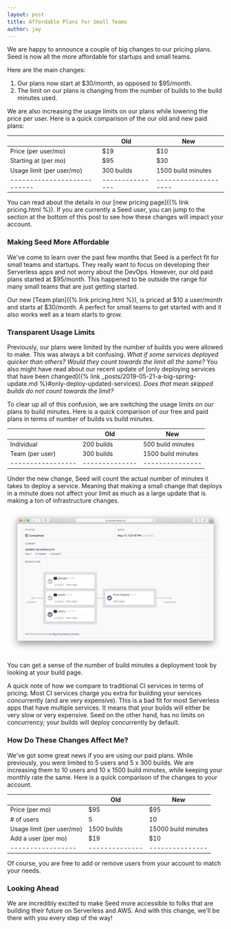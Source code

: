 ```yaml
---
layout: post
title: Affordable Plans for Small Teams
author: jay
---
```


We are happy to announce a couple of big changes to our pricing plans. Seed is now all the more affordable for startups and small teams.

Here are the main changes:

1. Our plans now start at $30/month, as opposed to $95/month.
2. The limit on our plans is changing from the number of builds to the build minutes used.

We are also increasing the usage limits on our plans while lowering the price per user. Here is a quick comparison of the our old and new paid plans:

|                           | Old | New               |
|---------------------------|---------------|--------------------|
| Price (per user/mo)       | $19           | $10                |
| Starting at (per mo)      | $95           | $30                |
| Usage limit (per user/mo) | 300 builds    | 1500 build minutes |
|---------------------------|---------------|--------------------|

You can read about the details in our [new pricing page]({% link pricing.html %}). If you are currently a Seed user, you can jump to the section at the bottom of this post to see how these changes will impact your account.


### Making Seed More Affordable

We've come to learn over the past few months that Seed is a perfect fit for small teams and startups. They really want to focus on developing their Serverless apps and not worry about the DevOps. However, our old paid plans started at $95/month. This happened to be outside the range for many small teams that are just getting started.

Our new [Team plan]({% link pricing.html %}), is priced at $10 a user/month and starts at $30/month. A perfect for small teams to get started with and it also works well as a team starts to grow. 


### Transparent Usage Limits

Previously, our plans were limited by the number of builds you were allowed to make. This was always a bit confusing. _What if some services deployed quicker than others? Would they count towards the limit all the same?_ You also might have read about our recent update of [only deploying services that have been changed]({% link _posts/2019-05-21-a-big-spring-update.md %}#only-deploy-updated-services). _Does that mean skipped builds do not count towards the limit?_

To clear up all of this confusion, we are switching the usage limits on our plans to build minutes. Here is a quick comparison of our free and paid plans in terms of number of builds vs build minutes.

|                 | Old | New |
|-----------------|--------------|---------------|
| Individual      | 200 builds          | 500 build minutes           |
| Team (per user) | 300 builds         | 1500 build minutes          |
|-----------------|--------------|---------------|

Under the new change, Seed will count the actual number of minutes it takes to deploy a service. Meaning that making a small change that deploys in a minute does not affect your limit as much as a large update that is making a ton of infrastructure changes.

![Build report panel with build times](/assets/blog/affordable-plans-for-small-teams/build-report-panel-with-build-times.png)

You can get a sense of the number of build minutes a deployment took by looking at your build page.

A quick note of how we compare to traditional CI services in terms of pricing. Most CI services charge you extra for building your services concurrently (and are very expensive). This is a bad fit for most Serverless apps that have multiple services. It means that your builds will either be very slow or very expensive. Seed on the other hand, has no limits on concurrency; your builds will deploy concurrently by default.

### How Do These Changes Affect Me?

We've got some great news if you are using our paid plans. While previously, you were limited to 5 users and 5 x 300 builds. We are increasing them to 10 users and 10 x 1500 build minutes, while keeping your monthly rate the same. Here is a quick comparison of the changes to your account.

|                 | Old | New |
|-----------------|--------------|---------------|
| Price (per mo) | $95          | $95          |
| # of users | 5          | 10         |
| Usage limit (per user/mo) | 1500 builds          | 15000 build minutes         |
| Add a user (per mo) | $19          | $10         |
|-----------------|--------------|---------------|

Of course, you are free to add or remove users from your account to match your needs.

### Looking Ahead

We are incredibly excited to make Seed more accessible to folks that are building their future on Serverless and AWS. And with this change, we'll be there with you every step of the way!
